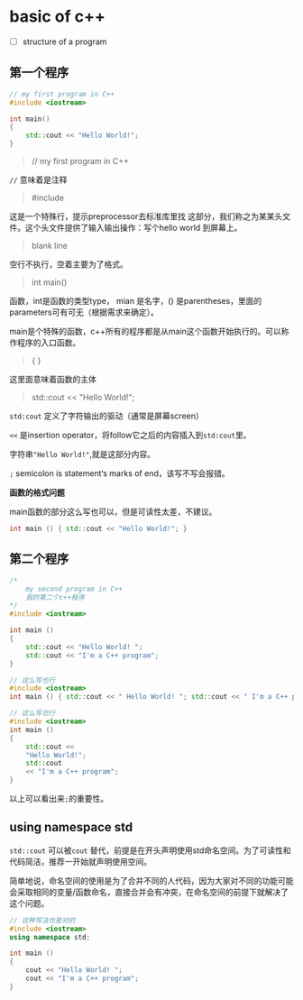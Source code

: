 # basic of c++

- [ ] structure of a program

## 第一个程序

```c++
// my first program in C++
#include <iostream>

int main()
{
    std::cout << "Hello World!";
}
```

>// my first program in C++

`//`  意味着是注释

>  #include <iostream>

这是一个特殊行，提示preprocessor去标准库里找<iostream> 这部分，我们称之为某某头文件。这个头文件提供了输入输出操作：写个hello world 到屏幕上。

> blank line

空行不执行，空着主要为了格式。

> int main()

函数，int是函数的类型type， mian 是名字，() 是parentheses，里面的parameters可有可无（根据需求来确定）。

main是个特殊的函数，c++所有的程序都是从main这个函数开始执行的。可以称作程序的入口函数。

> { }

这里面意味着函数的主体

> std::cout << "Hello World!";

`std:cout` 定义了字符输出的驱动（通常是屏幕screen）

`<<` 是insertion operator，将follow它之后的内容插入到`std:cout`里。

字符串`"Hello World!"`,就是这部分内容。

`;` semicolon is statement‘s marks of end，该写不写会报错。

**函数的格式问题**

main函数的部分这么写也可以，但是可读性太差，不建议。

```c++
int main () { std::cout << "Hello World!"; }
```

## 第二个程序

```c++
/* 
	my second program in C++
 	我的第二个c++程序
*/
#include <iostream>

int main ()
{
    std::cout << "Hello World! ";
    std::cout << "I'm a C++ program";
}

// 这么写也行
#include <iostream>
int main () { std::cout << " Hello World! "; std::cout << " I'm a C++ program "; }

// 这么写也行
#include <iostream>
int main ()
{
    std::cout <<
    "Hello World!";
    std::cout
    << "I'm a C++ program";
}

```

以上可以看出来`;`的重要性。

## using namespace std

`std::cout` 可以被`cout` 替代，前提是在开头声明使用std命名空间。为了可读性和代码简洁，推荐一开始就声明使用空间。

简单地说，命名空间的使用是为了合并不同的人代码，因为大家对不同的功能可能会采取相同的变量/函数命名，直接合并会有冲突，在命名空间的前提下就解决了这个问题。

```c++
// 这种写法也是对的
#include <iostream>
using namespace std; 

int main ()
{
    cout << "Hello World! ";
    cout << "I'm a C++ program";
}
```

